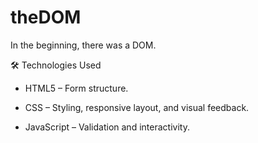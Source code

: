 # theDOM
In the beginning, there was a DOM.

🛠 Technologies Used

- HTML5 – Form structure.

- CSS – Styling, responsive layout, and visual feedback.

- JavaScript – Validation and interactivity.
